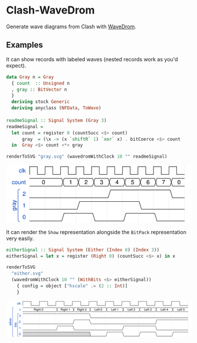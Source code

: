 # Clash-WaveDrom

Generate wave diagrams from Clash with [WaveDrom](https://wavedrom.com/).

## Examples

It can show records with labeled waves (nested records work as you'd expect).

```haskell
data Gray n = Gray
  { count  :: Unsigned n
  , gray :: BitVector n
  }
  deriving stock Generic
  deriving anyclass (NFData, ToWave)

readmeSignal :: Signal System (Gray 3)
readmeSignal =
  let count = register 0 (countSucc <$> count)
      gray  = (\x -> (x `shiftR` 1) `xor` x) . bitCoerce <$> count
  in  Gray <$> count <*> gray
```

```haskell
renderToSVG "gray.svg" (wavedromWithClock 10 "" readmeSignal)
```

![Gray code wave diagram](./images/gray.svg)

It can render the `Show` representation alongside the `BitPack` representation
very easily.

```haskell
eitherSignal :: Signal System (Either (Index 8) (Index 3))
eitherSignal = let x = register (Right 0) (countSucc <$> x) in x
```

```haskell
renderToSVG
  "either.svg"
  (wavedromWithClock 10 "" (WithBits <$> eitherSignal))
    { config = object ["hscale" .= (2 :: Int)]
    }
```

![Either counter wave diagram](./images/either.svg)
